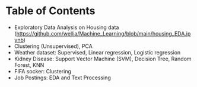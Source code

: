 # Table of Contents

- Exploratory Data Analysis on Housing data (https://github.com/wellia/Machine_Learning/blob/main/housing_EDA.ipynb)
- Clustering (Unsupervised), PCA
- Weather dataset: Supervised, Linear regression, Logistic regression
- Kidney Disease: Support Vector Machine (SVM), Decision Tree, Random Forest, KNN
- FIFA socker: Clustering
- Job Postings: EDA and Text Processing
